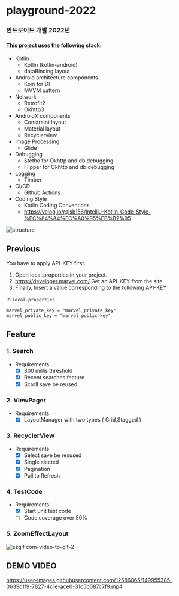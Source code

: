# playground-2022
### 안드로이드 개발 2022년

#### This project uses the following stack:

- Kotlin
    - Kotlin (kotlin-android)
    - dataBinding layout
- Android architecture components
    - Koin for DI
    - MVVM pattern
- Network
    - Retrofit2
    - Okhttp3
- AndroidX components
    - Constraint layout
    - Material layout
    - Recyclerview
- Image Processing
    - Glide
- Debugging
    - Stetho for Okhttp and db debugging
    - Flipper for Okhttp and db debugging
- Logging
    - Timber
- CI/CD
    - Github Actions
- Coding Style
    - Kotlin Coding Conventions
    - https://velog.io/@lsb156/IntelliJ-Kotlin-Code-Style-%EC%84%A4%EC%A0%95%EB%B2%95

![structure](https://user-images.githubusercontent.com/12586065/149857108-9c15a05b-3e8c-4077-8d4e-667ee605e98c.png)


## Previous

You have to apply API-KEY first.

1. Open local.properties in your project.
2. https://developer.marvel.com/ Get an API-KEY from the site
3. Finally, Insert a value corresponding to the following API-KEY

in `local.properties`
```
marvel_private_key = "marvel_private_key"
marvel_public_key = "marvel_public_key"
```

## Feature

### 1. Search
- Requirements
    - [x] 300 millis threshold
    - [x] Recent searches feature
    - [x] Scroll save be reused

### 2. ViewPager
- Requirements
    - [x] LayoutManager with two types ( Grid,Stagged )
    
### 3. RecyclerView
- Requirements
    - [x] Select save be resused
    - [x] Single slected
    - [x] Pagination
    - [x] Pull to Refresh

### 4. TestCode
- Requirements
    - [x] Start unit test code
    - [ ] Code coverage over 50%

### 5. ZoomEffectLayout

![ezgif com-video-to-gif-2](https://user-images.githubusercontent.com/12586065/149887467-b7b30beb-7b7d-4707-a3b6-9a94d8e4c6eb.gif)


## DEMO VIDEO

https://user-images.githubusercontent.com/12586065/149955385-0639c1f9-7827-4c1e-ace0-31c5b087c7f9.mp4




